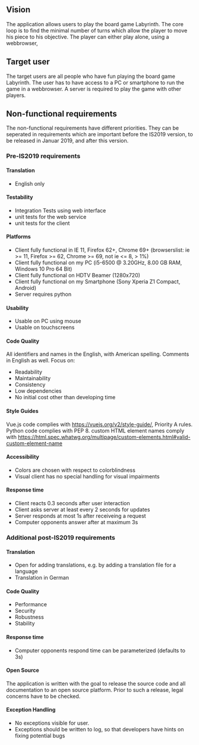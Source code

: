 ## Vision
The application allows users to play the board game Labyrinth. 
The core loop is to find the minimal number of turns which allow the player to move his piece to his objective.
The player can either play alone, using a webbrowser, 

## Target user
The target users are all people who have fun playing the board game Labyrinth. The user has to have
access to a PC or smartphone to run the game in a webbrowser. A server is required to play the game with other players.

## Non-functional requirements
The non-functional requirements have different priorities. They can be seperated in requirements which are important before the IS2019 version, to be released in Januar 2019, and after this version.
### Pre-IS2019 requirements

#### Translation
* English only

#### Testability
* Integration Tests using web interface
* unit tests for the web service
* unit tests for the client

#### Platforms
* Client fully functional in IE 11, Firefox 62+, Chrome 69+ (browserslist: ie >= 11, Firefox >= 62, Chrome >= 69, not ie <= 8, > 1%)
* Client fully functional on my PC (i5-6500 @ 3.20GHz, 8.00 GB RAM, Windows 10 Pro 64 Bit)
* Client fully functional on HDTV Beamer (1280x720)
* Client fully functional on my Smartphone (Sony Xperia Z1 Compact, Android)
* Server requires python

#### Usability
* Usable on PC using mouse
* Usable on touchscreens

#### Code Quality
All identifiers and names in the English, with American spelling. Comments in English as well.
Focus on:
* Readability
* Maintainability
* Consistency
* Low dependencies
* No initial cost other than developing time

#### Style Guides
Vue.js code complies with https://vuejs.org/v2/style-guide/, Priority A rules.
Python code complies with PEP 8.
custom HTML element names comply with https://html.spec.whatwg.org/multipage/custom-elements.html#valid-custom-element-name

#### Accessibility
* Colors are chosen with respect to colorblindness
* Visual client has no special handling for visual impairments

#### Response time
* Client reacts 0.3 seconds after user interaction
* Client asks server at least every 2 seconds for updates
* Server responds at most 1s after receiveing a request
* Computer opponents answer after at maximum 3s

### Additional post-IS2019 requirements

#### Translation
* Open for adding translations, e.g. by adding a translation file for a language
* Translation in German

#### Code Quality
* Performance
* Security
* Robustness
* Stability

#### Response time
* Computer opponents respond time can be parameterized (defaults to 3s)

#### Open Source
The application is written with the goal to release the source code and all documentation to an open source platform.
Prior to such a release, legal concerns have to be checked.

#### Exception Handling
* No exceptions visible for user.
* Exceptions should be written to log, so that developers have hints on fixing potential bugs